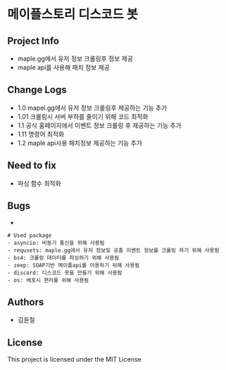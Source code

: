 # 메이플스토리 디스코드 봇

## Project Info
- maple.gg에서 유저 정보 크롤링후 정보 제공 
- maple api를 사용해 패치 정보 제공
## Change Logs
- 1.0 mapel.gg에서 유저 정보 크롤링후 제공하는 기능 추가
- 1.01 크롤링시 서버 부하를 줄이기 위해 코드 최적화
- 1.1 공식 홈페이지에서 이벤트 정보 크롤링 후 제공하는 기능 추가 
- 1.11 명령어 최적화
- 1.2 maple api사용 패치정보 제공하는 기능 추가
## Need to fix
- 파싱 함수 최적화
## Bugs
- 
```
# Used package
- asyncio: 비동기 통신을 위해 사용됨
- requsets: maple.gg에서 유저 정보및 공홈 이벤트 정보를 크롤링 하기 위해 사용됨
- bs4: 크롤링 데이터를 파싱하기 위해 사용됨
- zeep: SOAP기반 메이플api를 이용하기 위해 사용됨
- discord: 디스코드 못을 만들기 위해 사용됨
- os: 배포시 편리를 위해 사용됨
```
## Authors
- 김윤철
## License
This project is licensed under the MIT License
